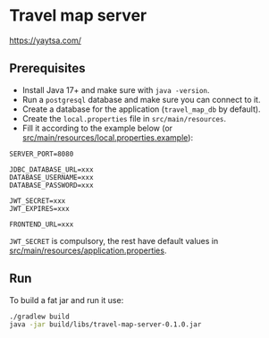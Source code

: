 # Travel map server

https://yaytsa.com/

## Prerequisites

* Install Java 17+ and make sure with `java -version`.
* Run a `postgresql` database and make sure you can connect to it.
* Create a database for the application (`travel_map_db` by default).
* Create the `local.properties` file in `src/main/resources`.
* Fill it according to the example below
  (or [src/main/resources/local.properties.example](src/main/resources/local.properties.example)):

```
SERVER_PORT=8080

JDBC_DATABASE_URL=xxx
DATABASE_USERNAME=xxx
DATABASE_PASSWORD=xxx

JWT_SECRET=xxx
JWT_EXPIRES=xxx

FRONTEND_URL=xxx
```

`JWT_SECRET` is compulsory, the rest have default values
in [src/main/resources/application.properties](src/main/resources/application.properties).

## Run

To build a fat jar and run it use:

```bash
./gradlew build
java -jar build/libs/travel-map-server-0.1.0.jar
```

